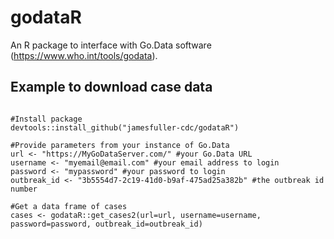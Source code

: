 # godataR
An R package to interface with Go.Data software (https://www.who.int/tools/godata). 


## Example to download case data

```

#Install package
devtools::install_github("jamesfuller-cdc/godataR")

#Provide parameters from your instance of Go.Data
url <- "https://MyGoDataServer.com/" #your Go.Data URL
username <- "myemail@email.com" #your email address to login
password <- "mypassword" #your password to login
outbreak_id <- "3b5554d7-2c19-41d0-b9af-475ad25a382b" #the outbreak id number

#Get a data frame of cases
cases <- godataR::get_cases2(url=url, username=username, password=password, outbreak_id=outbreak_id)
```

